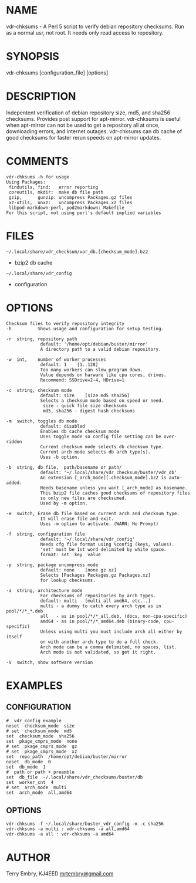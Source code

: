 # NAME

vdr-chksums - A Perl 5 script to verify debian repository checksums.
Run as a normal usr, not root.  It needs only read access to repository.

# SYNOPSIS

vdr-chksums \[configuration\_file\] \[options\]

# DESCRIPTION

Indepentent verification of debian repository size, md5, and sha256 checksums.
Provides post support for apt-mirror.  vdr-chksums is useful when
apt-mirror can not be used to get a repository all at once, downloading
errors, and internet outages.  vdr-chksums can db cache of good checksums for
faster rerun speeds on apt-mirror updates.

# COMMENTS

    vdr-chksums -h for usage
    Using Packages:
     findutils, find:   error reporting
     coreutils, mkdir:  make db file path
     gzip,      gunzip: uncompress Packages.gz files
     xz-utils,  unxz:   uncompress Packages.xz files
     libpod-markdown-perl, pod2markdown: Makefile
    For this script, not using perl's default implied variables

# FILES

`~/.local/share/vdr_checksum/var_db.[checksum_mode].bz2`
   - bzip2 db cache

`~/.local/share/vdr_config`
   - configuration

# OPTIONS

    Checksum files to verify repository integrity
    -h          Shows usage and configuration for setup testing.

    -r  string, repository path
                 default: '/home/opt/debian/buster/mirror'
                 A directory path to a valid debian repository.

    -w  int,    number of worker processes
                 default: 1    [1..128]
                 Too many workers can slow program down.
                 Value depends on harware like cpu cores, drives.
                 Recommend: SSDrive=2-4, HDrive=1

    -c  string, checksum mode
                 default: size    [size md5 sha256]
                 Selects a checksum mode based on speed or need.
                  size - quick file size checksums
                  md5, sha256 - digest hash checksums

    -m  switch, toggles db mode
                 default: disabled
                 Enables db cache checksum mode
                 Uses toggle mode so config file setting can be over-ridden
                 Current checksum mode selects db checksum type.
                 Current arch mode selects db arch type(s).
                 Uses -b option.

    -b  string, db file,  path/basename or path/
                 default: '~/.local/share/vdr_checksum/buster/vdr_db'
                 An extension [_arch_mode][.checksum_mode].bz2 is auto-added.
                 Needs basename unless you want [_arch_mode] as basename.
                 This bzip2 file caches good checksums of repository files
                 so only new files are checksumed.
                 Used by -m option.

    -e  switch, Erase db file based on current arch and checksum type.
                 It will erase file and exit.
                 Uses -m option to activate. (WARN: No Prompt)

    -f  string, configuration file
                 default: '~/.local/share/vdr_config'
                 Needs cfg file format using %config (keys, values).
                 'set' must be 1st word delimited by white space.
                 format: set  key  value

    -p  string, package uncompress mode
                 default: none    [none gz xz]
                 Selects [Packages Packages.gz Packages.xz]
                 for lookup checksums.

    -a  string, architecture mode
                 For checksums of repositories by arch types.
                 default: multi   [multi all amd64, etc...]
                 multi - a dummy to catch every arch type as in pool/*/*_*.deb
                 all   - as in pool/*/*_all.deb, (docs, non-cpu-specific)
                 amd64 - as in pool/*/*_amd64.deb (binary-code, cpu-specific)
                 Unless using multi you must include arch all either by itself
                 or with another arch type to do a full check.
                 Arch mode can be a comma delimited, no spaces, list.
                 Arch mode is not validated, so get it right.

    -V  switch, show software version

# EXAMPLES

## CONFIGURATION

    #  vdr_config example
    noset  checksum_mode  size
    # set  checksum_mode  md5
    set  checksum_mode  sha256
    set  pkage_cmprs_mode  none
    # set  pkage_cmprs_mode  gz
    # set  pkage_cmprs_mode  xz
    set  repo_path  /home/opt/debian/buster/mirror
    noset  db_mode  0
    set  db_mode  1
    #  path or path + preamble
    set  db_file  ~/.local/share/vdr_checksums/buster/db
    set  worker_cnt  4
    # set  arch_mode  multi
    set  arch_mode  all,amd64

## OPTIONS

    vdr-chksums -f ~/.local/share/buster_vdr_config -m -c sha256
    vdr-chksums -a multi : vdr-chksums -a all,amd64
    vdr-chksums -a all : vdr-chksums -a amd64

# AUTHOR

Terry Embry, KJ4EED <mrtembry@gmail.com>
